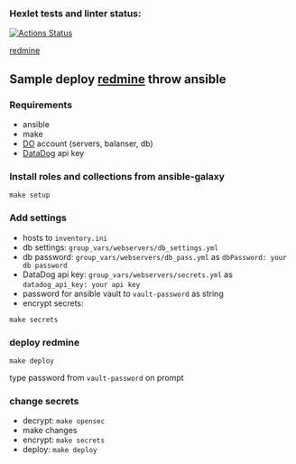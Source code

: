 ### Hexlet tests and linter status:
[![Actions Status](https://github.com/DK-2013/devops-for-programmers-project-lvl2/workflows/hexlet-check/badge.svg)](https://github.com/DK-2013/devops-for-programmers-project-lvl2/actions)

[redmine](https://devops-2.kizilov.club/)

## Sample deploy [redmine](https://hub.docker.com/_/redmine) throw ansible

### Requirements
* ansible
* make
* [DO](https://cloud.digitalocean.com/) account (servers, balanser, db)
* [DataDog](https://www.datadoghq.com/) api key

### Install roles and collections from ansible-galaxy
```shell
make setup
```

### Add settings
* hosts to `inventory.ini`
* db settings: `group_vars/webservers/db_settings.yml`
* db password: `group_vars/webservers/db_pass.yml` as `dbPassword: your db password`
* DataDog api key: `group_vars/webservers/secrets.yml` as `datadog_api_key: your api key`
* password for ansible vault to `vault-password` as string
* encrypt secrets:
```shell
make secrets
```

### deploy redmine
```shell
make deploy
```
type password from `vault-password` on prompt

### change secrets
* decrypt: `make opensec`
* make changes
* encrypt: `make secrets`
* deploy: `make deploy`
